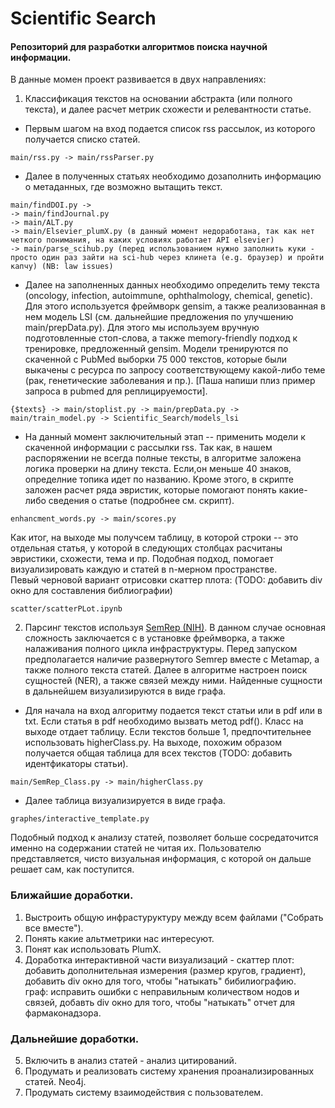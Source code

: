 Scientific Search
===
#### Репозиторий для разработки алгоритмов поиска научной информации.

В данные момен проект развивается в двух направлениях: 

1. Классификация текстов на основании абстракта (или полного текста), и далее расчет метрик схожести и релевантности статье.
- Первым шагом на вход подается список rss рассылок, из которого получается списко статей.
```
main/rss.py -> main/rssParser.py
```
- Далее в полученных статьях необходимо дозаполнить информацию о метаданных, где возможно вытащить текст. 
```
main/findDOI.py ->
-> main/findJournal.py
-> main/ALT.py
-> main/Elsevier_plumX.py (в данный момент недоработана, так как нет четкого понимания, на каких условиях работает API elsevier)
-> main/parse_scihub.py (перед использованием нужно заполнить куки - просто один раз зайти на sci-hub через клинета (e.g. браузер) и пройти капчу) (NB: law issues)
```
- Далее на заполненных данных необходимо определить тему текста (oncology, infection, autoimmune, ophthalmology, chemical, genetic). Для этого используется фреймворк gensim, а также реализованная в нем модель LSI (см. дальнейшие предложения по улучшению main/prepData.py). Для этого мы используем вручную подготовленные стоп-слова, а также memory-friendly подход к тренировке, предложенный gensim. Модели тренируются по скаченной с PubMed выборки 75 000 текстов, которые были выкачены c ресурса по запросу соответствующему какой-либо теме (рак, генетические заболевания и пр.). [Паша напиши плиз пример запроса в pubmed для реплицируемости].
```
{$texts} -> main/stoplist.py -> main/prepData.py -> main/train_model.py -> Scientific_Search/models_lsi
```
- На данный момент заключительный этап -- применить модели к скаченной информации с рассылки rss. Так как, в нашем распоряжении не всегда полные тексты, в алгоритме заложена логика проверки на длину текста. Если,он меньше 40 знаков, определние топика идет по названию. Кроме этого, в скрипте заложен расчет ряда эвристик, которые помогают понять какие-либо сведения о статье (подробнее см. скрипт). 
```
enhancment_words.py -> main/scores.py
```
Как итог, на выходе мы получсем таблицу, в которой строки -- это отдельная статья, у которой в следующих столбцах расчитаны эвристики, схожести, тема и пр. Подобная подход, помогает визуализировать каждую и статей в n-мерном пространстве.   
Певый черновой вариант отрисовки скаттер плота: (TODO: добавить div окно для составления библиографии)
```
scatter/scatterPLot.ipynb
```
2. Парсинг текстов используя [SemRep (NIH)](https://semrep.nlm.nih.gov/). В данном случае основная сложность заключается с в установке фреймворка, а также налаживания полного цикла инфраструктуры. Перед запуском предполагается наличие развернутого Semrep вместе с Metamap, а также полного текста статей. Далее в алгоритме настроен поиск сущностей (NER), а также связей между ними. Найденные сущности в дальнейшем визуализируются в виде графа. 
- Для начала на вход алгоритму подается текст статьи или в pdf или в txt. Если статья в pdf необходимо вызвать метод pdf(). Класс на выходе отдает таблицу. Если текстов больше 1, предпочтительнее использовать higherClass.py. На выходе, похожим образом получается общая таблица для всех текстов (TODO: добавить идентфикаторы статьи). 
```
main/SemRep_Class.py -> main/higherClass.py
```
- Далее таблица визуализируется в виде графа. 
```
graphes/interactive_template.py
```

Подобный подход к анализу статей, позволяет больше сосредаточится именно на содержании статей не читая их. Пользователю представляется, чисто визуальная информация, с которой он дальше решает сам, как поступится.

### Ближайшие доработки.

1) Выстроить общую инфрастуруктуру между всем файлами ("Собрать все вместе").
2) Понять какие альтметрики нас интересуют. 
3) Понят как использовать PlumX. 
4) Доработка интерактивной части визуализаций - 
скаттер плот: добавить дополнительная измерения (размер кругов, градиент), добавить div окно для того, чтобы "натыкать" бибилиографию. <br>
граф: исправить ошибки с неправильным количеством нодов и связей, добавть div окно для того, чтобы "натыкать" отчет для фармаконадзора.


### Дальнейшие доработки.

5) Включить в анализ статей - анализ цитирований. 
6) Продумать и реализовать систему хранения проанализированных статей. Neo4j.
7) Продумать систему взаимодействия с пользователем. 
